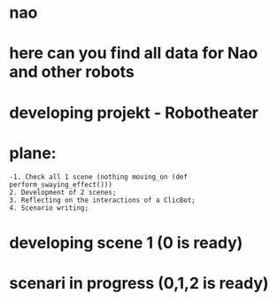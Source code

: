 # nao
# here can you find all data for Nao and other robots
# 
# developing projekt - Robotheater
#
# plane:
    -1. Check all 1 scene (nothing moving_on (def perform_swaying_effect())) 
    2. Development of 2 scenes;
    3. Reflecting on the interactions of a ClicBot;
    4. Scenario writing;
# developing scene 1 (0 is ready)
# scenari in progress (0,1,2 is ready)